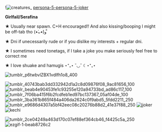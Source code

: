 !![creatures_](https://github.com/user-attachments/assets/d2802528-0fc2-41fd-9344-b49610110343)
[persona-5-persona-5-joker](https://github.com/user-attachments/assets/1728a4f0-2abc-43c7-9cc2-b210c60d7387)

**Girlfail/Serafina**

★ Usually near spawn. C+H encouraged!! And also kissing/booping I might be off-tab tho (•̀ᴗ•́)و ̑̑

★ Dni if unecessarily rude or if you dislike my interests + regular dni. 

★ I sometimes need tonetags, if I take a joke you make seriously feel free to correct me

★ I love shuake and hamugis ⋆⁺₊⋆ ˘◡˘ ☾⋆⁺₊⋆

![tumblr_p6twbvlZBX1vdlfh1o8_400](https://github.com/user-attachments/assets/88fb738a-1b87-4912-9aed-79ea9ad13ee5)

![tumblr_40743bab3dd332942d1a2c8d09876f08_9ac81656_100](https://github.com/user-attachments/assets/66125c49-cd8b-4d28-9777-02c1f9b7bbba)
![tumblr_beab4e90453fe1c93255e120a94733bd_ad86c117_100](https://github.com/user-attachments/assets/0ba13fbe-15db-49de-b2e3-38e93cc420f1)
![tumblr_7f06ba415f6b2fcdfeb1ed97bc137367_05af04de_100](https://github.com/user-attachments/assets/0a9782fd-f07b-456a-a47c-7602fcf30754)
![tumblr_3ba361b865f484a406da2624c0f9abd5_5fdd2211_250](https://github.com/user-attachments/assets/a8c87874-d1b3-4001-869a-f908bab179a2)
![tumblr_e9686d4307a5bf42eec08c20276b88d2_41e37f88_250](https://github.com/user-attachments/assets/76177de2-915e-4010-82a4-88dcfe9ed51c)
![jjoker](https://github.com/user-attachments/assets/b8fd6da8-0476-45ba-8d9c-c562620fdd4b)
![kechi](https://github.com/user-attachments/assets/9a812e74-f861-494c-a02f-9d54c6f9b29d)


![tumblr_2ce04249a463d170c07ef88ef364cb46_f4425c5a_250](https://github.com/user-attachments/assets/b7ca5c90-e3fb-4f5d-ae00-e40ac4636112)
![ezgif-1-beab8726c2](https://github.com/user-attachments/assets/325f382f-c968-4828-97e5-f645c6582691)


